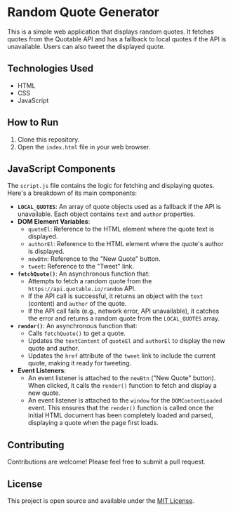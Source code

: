 # Random Quote Generator

This is a simple web application that displays random quotes. It fetches quotes from the Quotable API and has a fallback to local quotes if the API is unavailable. Users can also tweet the displayed quote.

## Technologies Used

- HTML
- CSS
- JavaScript

## How to Run

1. Clone this repository.
2. Open the `index.html` file in your web browser.

## JavaScript Components

The `script.js` file contains the logic for fetching and displaying quotes. Here's a breakdown of its main components:

- **`LOCAL_QUOTES`**: An array of quote objects used as a fallback if the API is unavailable. Each object contains `text` and `author` properties.
- **DOM Element Variables**:
    - `quoteEl`: Reference to the HTML element where the quote text is displayed.
    - `authorEl`: Reference to the HTML element where the quote's author is displayed.
    - `newBtn`: Reference to the "New Quote" button.
    - `tweet`: Reference to the "Tweet" link.
- **`fetchQuote()`**: An asynchronous function that:
    - Attempts to fetch a random quote from the `https://api.quotable.io/random` API.
    - If the API call is successful, it returns an object with the `text` (content) and `author` of the quote.
    - If the API call fails (e.g., network error, API unavailable), it catches the error and returns a random quote from the `LOCAL_QUOTES` array.
- **`render()`**: An asynchronous function that:
    - Calls `fetchQuote()` to get a quote.
    - Updates the `textContent` of `quoteEl` and `authorEl` to display the new quote and author.
    - Updates the `href` attribute of the `tweet` link to include the current quote, making it ready for tweeting.
- **Event Listeners**:
    - An event listener is attached to the `newBtn` ("New Quote" button). When clicked, it calls the `render()` function to fetch and display a new quote.
    - An event listener is attached to the `window` for the `DOMContentLoaded` event. This ensures that the `render()` function is called once the initial HTML document has been completely loaded and parsed, displaying a quote when the page first loads.

## Contributing

Contributions are welcome! Please feel free to submit a pull request.

## License

This project is open source and available under the [MIT License](LICENSE).
